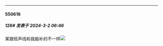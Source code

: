 ﻿
*****

####  550616  
##### 126#       发表于 2024-3-2 06:46

某跟班声线和我脑补的不一样<img src="https://static.saraba1st.com/image/smiley/face2017/143.png" referrerpolicy="no-referrer">

